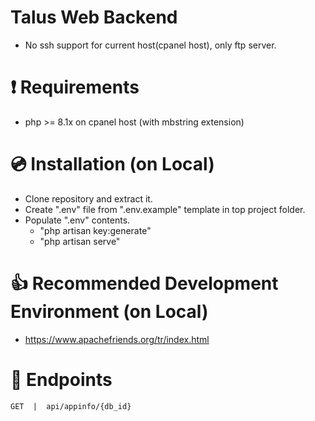 # Talus Web Backend
- No ssh support for current host(cpanel host), only ftp server.

# :exclamation: Requirements 
- php >= 8.1x on cpanel host (with mbstring extension)

# 💿 Installation (on Local)
- Clone repository and extract it.
- Create ".env" file from ".env.example" template in top project folder.
- Populate ".env" contents.
  - "php artisan key:generate"
  - "php artisan serve"

# 👍 Recommended Development Environment (on Local)
- https://www.apachefriends.org/tr/index.html

# 🔑 Endpoints
```
GET  |  api/appinfo/{db_id}
```
